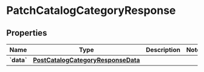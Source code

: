 
# PatchCatalogCategoryResponse

## Properties
| Name | Type | Description | Notes |
| ------------ | ------------- | ------------- | ------------- |
| **&#x60;data&#x60;** | [**PostCatalogCategoryResponseData**](PostCatalogCategoryResponseData.md) |  |  |



